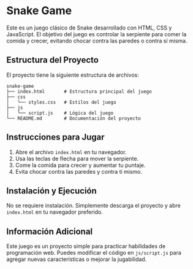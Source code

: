# Snake Game

Este es un juego clásico de Snake desarrollado con HTML, CSS y JavaScript. El objetivo del juego es controlar la serpiente para comer la comida y crecer, evitando chocar contra las paredes o contra sí misma.

## Estructura del Proyecto

El proyecto tiene la siguiente estructura de archivos:

```
snake-game
├── index.html       # Estructura principal del juego
├── css
│   └── styles.css   # Estilos del juego
├── js
│   └── script.js    # Lógica del juego
└── README.md        # Documentación del proyecto
```

## Instrucciones para Jugar

1. Abre el archivo `index.html` en tu navegador.
2. Usa las teclas de flecha para mover la serpiente.
3. Come la comida para crecer y aumentar tu puntaje.
4. Evita chocar contra las paredes y contra ti mismo.

## Instalación y Ejecución

No se requiere instalación. Simplemente descarga el proyecto y abre `index.html` en tu navegador preferido.

## Información Adicional

Este juego es un proyecto simple para practicar habilidades de programación web. Puedes modificar el código en `js/script.js` para agregar nuevas características o mejorar la jugabilidad.